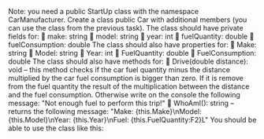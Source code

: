 Note: you need a public StartUp class with the namespace CarManufacturer.
Create a class public Car with additional members (you can use the class from the previous task).
The class should have private fields for:
 make: string
 model: string
 year: int
 fuelQuantity: double
 fuelConsumption: double
The class should also have properties for:
 Make: string
 Model: string
 Year: int
 FuelQuantity: double
 FuelConsumption: double
The class should also have methods for:
 Drive(double distance): void – this method checks if the car fuel quantity minus the distance
multiplied by the car fuel consumption is bigger than zero. If it is remove from the fuel quantity the result of
the multiplication between the distance and the fuel consumption. Otherwise write on the console the
following message:
"Not enough fuel to perform this trip!"
 WhoAmI(): string – returns the following message:
"Make: {this.Make}\nModel: {this.Model}\nYear: {this.Year}\nFuel:
{this.FuelQuantity:F2}L"
You should be able to use the class like this:
